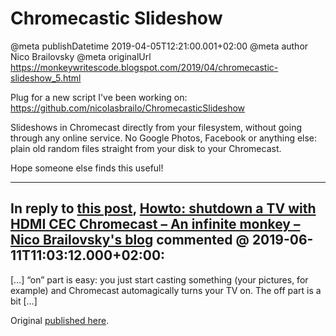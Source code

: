# Chromecastic Slideshow

@meta publishDatetime 2019-04-05T12:21:00.001+02:00
@meta author Nico Brailovsky
@meta originalUrl https://monkeywritescode.blogspot.com/2019/04/chromecastic-slideshow_5.html

Plug for a new script I've been working on: <https://github.com/nicolasbrailo/ChromecasticSlideshow>

Slideshows in Chromecast directly from your filesystem, without going through any online service. No Google Photos, Facebook or anything else: plain old random files straight from your disk to your Chromecast.

Hope someone else finds this useful!


---
## In reply to [this post](), [Howto: shutdown a TV with HDMI CEC Chromecast – An infinite monkey – Nico Brailovsky&#39;s blog](/blog_md/2019/0528_HowtoshutdownaTVwithHDMICECChromecast.md) commented @ 2019-06-11T11:03:12.000+02:00:

[…] “on” part is easy: you just start casting something (your pictures, for example) and Chromecast automagically turns your TV on. The off part is a bit […]

Original [published here](/blog_md/2019/0405_ChromecasticSlideshow.md).
